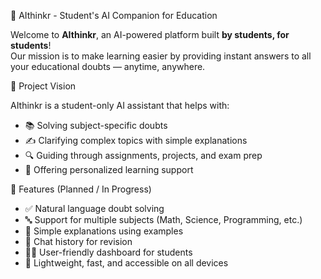 🤖 AIthinkr - Student's AI Companion for Education

Welcome to **AIthinkr**, an AI-powered platform built **by students, for students**!  
Our mission is to make learning easier by providing instant answers to all your educational doubts — anytime, anywhere.

🚀 Project Vision

AIthinkr is a student-only AI assistant that helps with:
- 📚 Solving subject-specific doubts
- ✍️ Clarifying complex topics with simple explanations
- 🔍 Guiding through assignments, projects, and exam prep
- 📖 Offering personalized learning support

🌟 Features (Planned / In Progress)

- ✅ Natural language doubt solving
- 🔤 Support for multiple subjects (Math, Science, Programming, etc.)
- 🧠 Simple explanations using examples
- 📌 Chat history for revision
- 🧑‍🎓 User-friendly dashboard for students
- 🚀 Lightweight, fast, and accessible on all devices
